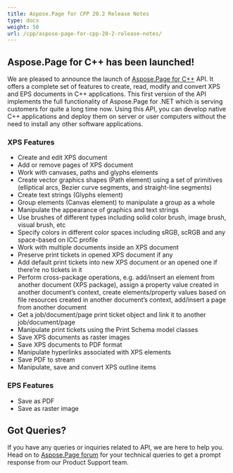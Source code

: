 ```yaml
---
title: Aspose.Page for CPP 20.2 Release Notes
type: docs
weight: 50
url: /cpp/aspose-page-for-cpp-20-2-release-notes/
---
```


## **Aspose.Page for C++ has been launched!**
We are pleased to announce the launch of [Aspose.Page for C++](https://products.aspose.com/page/cpp) API. It offers a complete set of features to create, read, modify and convert XPS and EPS documents in C++ applications. This first version of the API implements the full functionality of Aspose.Page for .NET which is serving customers for quite a long time now. Using this API, you can develop native C++ applications and deploy them on server or user computers without the need to install any other software applications.
### **XPS Features**
- Create and edit XPS document
- Add or remove pages of XPS document
- Work with canvases, paths and glyphs elements
- Create vector graphics shapes (Path element) using a set of primitives (elliptical arcs, Bezier curve segments, and straight-line segments)
- Create text strings (Glyphs element)
- Group elements (Canvas element) to manipulate a group as a whole
- Manipulate the appearance of graphics and text strings
- Use brushes of different types including solid color brush, image brush, visual brush, etc
- Specify colors in different color spaces including sRGB, scRGB and any space-based on ICC profile
- Work with multiple documents inside an XPS document
- Preserve print tickets in opened XPS document if any
- Add default print tickets into new XPS document or an opened one if there’re no tickets in it
- Perform cross-package operations, e.g. add/insert an element from another document (XPS package), assign a property value created in another document’s context, create elements/property values based on file resources created in another document’s context, add/insert a page from another document
- Get a job/document/page print ticket object and link it to another job/document/page
- Manipulate print tickets using the Print Schema model classes
- Save XPS documents as raster images
- Save XPS documents to PDF format
- Manipulate hyperlinks associated with XPS elements
- Save PDF to stream
- Manipulate, save and convert XPS outline items
### **EPS Features**
- Save as PDF
- Save as raster image
## **Got Queries?**
If you have any queries or inquiries related to API, we are here to help you. Head on to [Aspose.Page forum](https://forum.aspose.com/c/page) for your technical queries to get a prompt response from our Product Support team.

